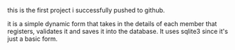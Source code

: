 this is the first project i successfully pushed to github.

it is a simple dynamic form that takes in the details of each member that registers, validates it and saves it
into the database. It uses sqlite3 since it's just a basic form.